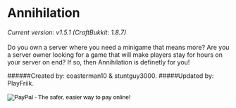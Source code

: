 # Annihilation
<i>Current version: v1.5.1 (CraftBukkit: 1.8.7)</i><br><br>
Do you own a server where you need a minigame that means more? Are you a server owner looking for a game that will make players stay for hours on your server on end? If so, then Annihilation is definetly for you!

######Created by: coasterman10 & stuntguy3000.
#####Updated by: PlayFriik.

<form action="https://www.paypal.com/cgi-bin/webscr" method="post" target="_top">
<input type="hidden" name="cmd" value="_donations">
<input type="hidden" name="business" value="kv.mths@gmail.com">
<input type="hidden" name="lc" value="BM">
<input type="hidden" name="item_name" value="Keeping Annihilation plugin up-to-date">
<input type="hidden" name="no_note" value="0">
<input type="hidden" name="currency_code" value="EUR">
<input type="hidden" name="bn" value="PP-DonationsBF:btn_donate_SM.gif:NonHostedGuest">
<input type="image" src="https://www.paypalobjects.com/en_US/i/btn/btn_donate_SM.gif" border="0" name="submit" alt="PayPal - The safer, easier way to pay online!">
<img alt="" border="0" src="https://www.paypalobjects.com/en_US/i/scr/pixel.gif" width="1" height="1">
</form>
